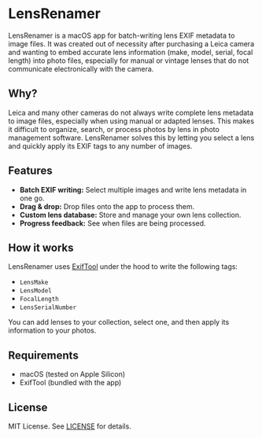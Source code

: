 # LensRenamer

LensRenamer is a macOS app for batch-writing lens EXIF metadata to image files.
It was created out of necessity after purchasing a Leica camera and wanting to
embed accurate lens information (make, model, serial, focal length) into photo
files, especially for manual or vintage lenses that do not communicate
electronically with the camera.

## Why?

Leica and many other cameras do not always write complete lens metadata to
image files, especially when using manual or adapted lenses. This makes it
difficult to organize, search, or process photos by lens in photo management
software. LensRenamer solves this by letting you select a lens and quickly
apply its EXIF tags to any number of images.

## Features

- **Batch EXIF writing:** Select multiple images and write lens metadata in one
go.
- **Drag & drop:** Drop files onto the app to process them.
- **Custom lens database:** Store and manage your own lens collection.
- **Progress feedback:** See when files are being processed.

## How it works

LensRenamer uses [ExifTool](https://exiftool.org/) under the hood to write the
following tags:

- `LensMake`
- `LensModel`
- `FocalLength`
- `LensSerialNumber`

You can add lenses to your collection, select one, and then apply its
information to your photos.

## Requirements

- macOS (tested on Apple Silicon)
- ExifTool (bundled with the app)

## License

MIT License. See [LICENSE](LICENSE) for details.


